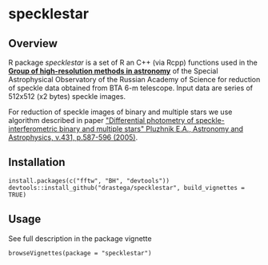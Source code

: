 # specklestar

Overview
--------

R package *specklestar* is a set of R an C++ (via Rcpp) functions used in the [**Group of high-resolution methods in astronomy**](https://www.sao.ru/Doc-en/index.html) of the Special Astrophysical Observatory
of the Russian Academy of Science for reduction of speckle data obtained from BTA 6-m telescope.
Input data are series of 512x512 (x2 bytes) speckle images.

For reduction of speckle images of binary and multiple stars we use algorithm described in paper
["Differential photometry of speckle-interferometric binary and multiple stars"
Pluzhnik E.A., Astronomy and Astrophysics, v.431, p.587-596 (2005)](https://www.aanda.org/articles/aa/pdf/2005/08/aa1158.pdf).

## Installation
```
install.packages(c("fftw", "BH", "devtools"))
devtools::install_github("drastega/specklestar", build_vignettes = TRUE)
```
## Usage
See full description in the package vignette
```
browseVignettes(package = "specklestar")
```
